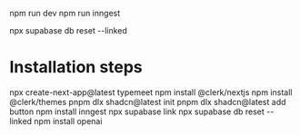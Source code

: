 

npm run dev
npm run inngest

npx supabase db reset --linked

# Installation steps
npx create-next-app@latest typemeet
npm install @clerk/nextjs
npm install @clerk/themes
pnpm dlx shadcn@latest init
pnpm dlx shadcn@latest add button
npm install inngest
npx supabase link
npx supabase db reset --linked
npm install openai
